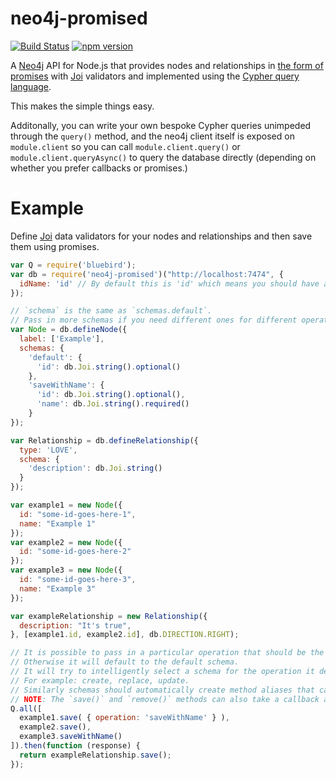 neo4j-promised
==============

[![Build Status](https://travis-ci.org/sebinsua/neo4j-promised.png)](https://travis-ci.org/sebinsua/neo4j-promised) [![npm version](https://badge.fury.io/js/neo4j-promised.svg)](https://npmjs.org/package/neo4j-promised)

A [Neo4j](http://neo4j.com/) API for Node.js that provides nodes and relationships in [the form of promises](https://github.com/petkaantonov/bluebird) with [Joi](https://github.com/hapijs/joi) validators and implemented using the [Cypher query language](http://neo4j.com/developer/cypher-query-language/).

This makes the simple things easy.

Additonally, you can write your own bespoke Cypher queries unimpeded through the `query()` method, and the neo4j client itself is exposed on `module.client` so you can call `module.client.query()` or `module.client.queryAsync()` to query the database directly (depending on whether you prefer callbacks or promises.)

Example
=======

Define [Joi](https://github.com/hapijs/joi) data validators for your nodes and relationships and then save them using promises.

```javascript
var Q = require('bluebird');
var db = require('neo4j-promised')("http://localhost:7474", {
  idName: 'id' // By default this is 'id' which means you should have an `audo_index` on this field for both nodes and relationships.
});

// `schema` is the same as `schemas.default`.
// Pass in more schemas if you need different ones for different operations.
var Node = db.defineNode({
  label: ['Example'],
  schemas: {
    'default': {
      'id': db.Joi.string().optional()
    },
    'saveWithName': {
      'id': db.Joi.string().optional(),
      'name': db.Joi.string().required()
    }
});

var Relationship = db.defineRelationship({
  type: 'LOVE',
  schema: {
    'description': db.Joi.string()
  }
});

var example1 = new Node({
  id: "some-id-goes-here-1",
  name: "Example 1"
});
var example2 = new Node({
  id: "some-id-goes-here-2"
});
var example3 = new Node({
  id: "some-id-goes-here-3",
  name: "Example 3"
});

var exampleRelationship = new Relationship({
  description: "It's true",
}, [example1.id, example2.id], db.DIRECTION.RIGHT);

// It is possible to pass in a particular operation that should be the schema lookup.
// Otherwise it will default to the default schema.
// It will try to intelligently select a schema for the operation it detects is happening, too.
// For example: create, replace, update.
// Similarly schemas should automatically create method aliases that call save.
// NOTE: The `save()` and `remove()` methods can also take a callback after the options.
Q.all([
  example1.save( { operation: 'saveWithName' } ),
  example2.save(),
  example3.saveWithName()
]).then(function (response) {
  return exampleRelationship.save();
});
```
